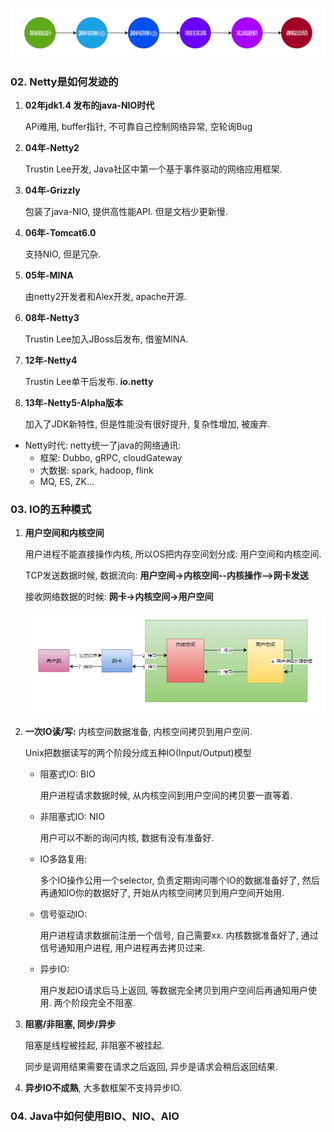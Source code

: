 ![image-20210307125525657](note1.assets/image-20210307125525657.png)

### 02. Netty是如何发迹的

1. **02年jdk1.4 发布的java-NIO时代**

   APi难用, buffer指针, 不可靠自己控制网络异常, 空轮询Bug

2. **04年-Netty2**

   Trustin Lee开发, Java社区中第一个基于事件驱动的网络应用框架.

3. **04年-Grizzly**

   包装了java-NIO, 提供高性能API. 但是文档少更新慢.

4. **06年-Tomcat6.0**

   支持NIO, 但是冗杂.

5. **05年-MINA**

   由netty2开发者和Alex开发, apache开源.

6. **08年-Netty3**

   Trustin Lee加入JBoss后发布, 借鉴MINA. 

7. **12年-Netty4**

   Trustin Lee单干后发布. **io.netty**

8. **13年-Netty5-Alpha版本**

   加入了JDK新特性, 但是性能没有很好提升, 复杂性增加, 被废弃.

- Netty时代: netty统一了java的网络通讯:
  - 框架: Dubbo, gRPC, cloudGateway
  - 大数据: spark, hadoop, flink
  - MQ, ES, ZK...



### 03. IO的五种模式

1. **用户空间和内核空间**

   用户进程不能直接操作内核, 所以OS把内存空间划分成: 用户空间和内核空间.

   TCP发送数据时候, 数据流向: **用户空间->内核空间--内核操作-->网卡发送**

   接收网络数据的时候: **网卡->内核空间->用户空间**

   ![image-20210307170327281](note1.assets/image-20210307170327281.png)

2. **一次IO读/写:** 内核空间数据准备, 内核空间拷贝到用户空间.

   Unix把数据读写的两个阶段分成五种IO(Input/Output)模型

   - 阻塞式IO: BIO

     用户进程请求数据时候, 从内核空间到用户空间的拷贝要一直等着.

   - 非阻塞式IO: NIO

     用户可以不断的询问内核, 数据有没有准备好.

   - IO多路复用:

     多个IO操作公用一个selector, 负责定期询问哪个IO的数据准备好了, 然后再通知IO你的数据好了, 开始从内核空间拷贝到用户空间开始用.

   - 信号驱动IO:

     用户进程请求数据前注册一个信号, 自己需要xx. 内核数据准备好了, 通过信号通知用户进程, 用户进程再去拷贝过来.

   - 异步IO:

     用户发起IO请求后马上返回, 等数据完全拷贝到用户空间后再通知用户使用. 两个阶段完全不阻塞.

3. **阻塞/非阻塞, 同步/异步**

   阻塞是线程被挂起, 非阻塞不被挂起.

   同步是调用结果需要在请求之后返回, 异步是请求会稍后返回结果.

4. **异步IO不成熟**, 大多数框架不支持异步IO.



### 04. Java中如何使用BIO、NIO、AIO





























